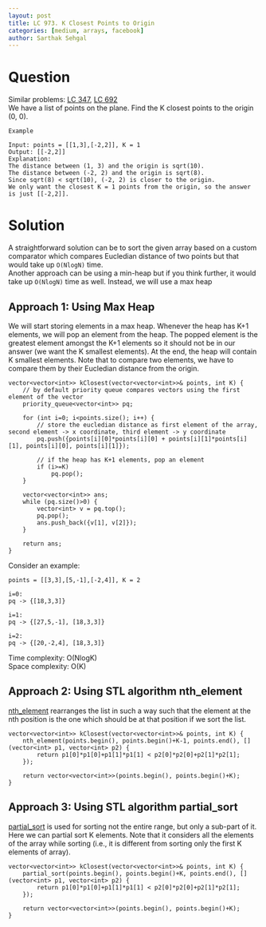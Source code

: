 ```yaml
---
layout: post
title: LC 973. K Closest Points to Origin
categories: [medium, arrays, facebook]
author: Sarthak Sehgal
---
```

# Question
Similar problems: [LC 347](https://leetcode.com/problems/top-k-frequent-elements/), [LC 692](https://leetcode.com/problems/top-k-frequent-words/)<br/>
We have a list of points on the plane.  Find the K closest points to the origin (0, 0).
```
Example

Input: points = [[1,3],[-2,2]], K = 1
Output: [[-2,2]]
Explanation: 
The distance between (1, 3) and the origin is sqrt(10).
The distance between (-2, 2) and the origin is sqrt(8).
Since sqrt(8) < sqrt(10), (-2, 2) is closer to the origin.
We only want the closest K = 1 points from the origin, so the answer is just [[-2,2]].
```

# Solution
A straightforward solution can be to sort the given array based on a custom comparator which compares Eucledian distance of two points but that would take up `O(NlogN)` time.<br/>
Another approach can be using a min-heap but if you think further, it would take up `O(NlogN)` time as well. Instead, we will use a max heap

## Approach 1: Using Max Heap
We will start storing elements in a max heap. Whenever the heap has K+1 elements, we will pop an element from the heap. The popped element is the greatest element amongst the K+1 elements so it should not be in our answer (we want the K smallest elements). At the end, the heap will contain K smallest elements. Note that to compare two elements, we have to compare them by their Eucledian distance from the origin.
```
vector<vector<int>> kClosest(vector<vector<int>>& points, int K) {
    // by default priority queue compares vectors using the first element of the vector
    priority_queue<vector<int>> pq;

    for (int i=0; i<points.size(); i++) {
        // store the eucledian distance as first element of the array, second element -> x coordinate, third element -> y coordinate
        pq.push({points[i][0]*points[i][0] + points[i][1]*points[i][1], points[i][0], points[i][1]});

        // if the heap has K+1 elements, pop an element
        if (i>=K)
            pq.pop();
    }

    vector<vector<int>> ans;
    while (pq.size()>0) {
        vector<int> v = pq.top();
        pq.pop();
        ans.push_back({v[1], v[2]});
    }

    return ans;
}
```
Consider an example:
```
points = [[3,3],[5,-1],[-2,4]], K = 2

i=0:
pq -> {[18,3,3]}

i=1:
pq -> {[27,5,-1], [18,3,3]}

i=2:
pq -> {[20,-2,4], [18,3,3]}
```
Time complexity: O(NlogK)<br>
Space complexity: O(K)

## Approach 2: Using STL algorithm nth_element
[nth_element](https://www.geeksforgeeks.org/stdnth_element-in-cpp/) rearranges the list in such a way such that the element at the nth position is the one which should be at that position if we sort the list.
```
vector<vector<int>> kClosest(vector<vector<int>>& points, int K) {
    nth_element(points.begin(), points.begin()+K-1, points.end(), [](vector<int> p1, vector<int> p2) {
        return p1[0]*p1[0]+p1[1]*p1[1] < p2[0]*p2[0]+p2[1]*p2[1];
    });

    return vector<vector<int>>(points.begin(), points.begin()+K);
}
```

## Approach 3: Using STL algorithm partial_sort
[partial_sort](https://www.geeksforgeeks.org/stdpartial_sort-in-cpp/) is used for sorting not the entire range, but only a sub-part of it. Here we can partial sort K elements. Note that it considers all the elements of the array while sorting (i.e., it is different from sorting only the first K elements of array).
```
vector<vector<int>> kClosest(vector<vector<int>>& points, int K) {
    partial_sort(points.begin(), points.begin()+K, points.end(), [](vector<int> p1, vector<int> p2) {
        return p1[0]*p1[0]+p1[1]*p1[1] < p2[0]*p2[0]+p2[1]*p2[1];
    });

    return vector<vector<int>>(points.begin(), points.begin()+K);
}
```